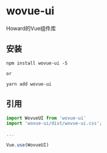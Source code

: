 # wovue-ui
Howard的Vue组件库

## 安装
```
npm install wovue-ui -S

or

yarn add wovue-ui
```

## 引用
```js
import WovueUI from 'wovue-ui'
import 'wovue-ui/dist/wovue-ui.css';

...

Vue.use(WovueUI)
```
